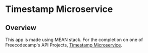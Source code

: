 # Timestamp Microservice

## Overview

This app is made using MEAN stack. For the completion on one of Freecodecamp's API Projects, [Timestamp Microservice](https://www.freecodecamp.com/challenges/timestamp-microservice).